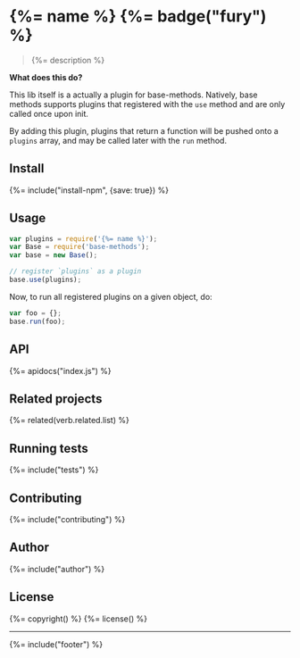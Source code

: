 # {%= name %} {%= badge("fury") %}

> {%= description %}

**What does this do?**

This lib itself is a actually a plugin for base-methods. Natively, base methods supports plugins that registered with the `use` method and are only called once upon init.

By adding this plugin, plugins that return a function will be pushed onto a `plugins` array, and may be called later with the `run` method.

## Install
{%= include("install-npm", {save: true}) %}

## Usage

```js
var plugins = require('{%= name %}');
var Base = require('base-methods');
var base = new Base();

// register `plugins` as a plugin
base.use(plugins);
```

Now, to run all registered plugins on a given object, do:

```js
var foo = {};
base.run(foo);
```

## API
{%= apidocs("index.js") %}

## Related projects
{%= related(verb.related.list) %}  

## Running tests
{%= include("tests") %}

## Contributing
{%= include("contributing") %}

## Author
{%= include("author") %}

## License
{%= copyright() %}
{%= license() %}

***

{%= include("footer") %}
